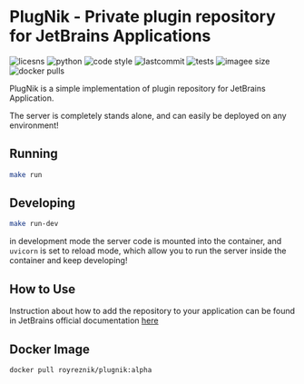 # PlugNik - Private plugin repository for JetBrains Applications
![licesns](https://img.shields.io/github/license/royreznik/plugnik)
![python](https://img.shields.io/badge/python-v3.9-blue)
![code style](https://camo.githubusercontent.com/d91ed7ac7abbd5a6102cbe988dd8e9ac21bde0a73d97be7603b891ad08ce3479/68747470733a2f2f696d672e736869656c64732e696f2f62616467652f636f64652532307374796c652d626c61636b2d3030303030302e737667)
![lastcommit](https://img.shields.io/github/last-commit/royreznik/plugnik)
![tests](https://github.com/royreznik/plugnik/actions/workflows/CI.yml/badge.svg)
![imagee size](https://img.shields.io/docker/image-size/royreznik/plugnik)
![docker pulls](https://img.shields.io/docker/pulls/royreznik/plugnik)

PlugNik is a simple implementation of plugin repository for JetBrains Application.

The server is completely stands alone, and can easily be deployed on any environment!


## Running
```bash
make run
```

## Developing
```bash
make run-dev 
```
in development mode the server code is mounted into the container, 
and `uvicorn` is set to reload mode, which allow you to run the server inside the container and keep developing!

## How to Use
Instruction about how to add the repository to your application can be found in
JetBrains official documentation [here](https://www.jetbrains.com/help/idea/managing-plugins.html#repos)

## Docker Image
```bash
docker pull royreznik/plugnik:alpha
```
